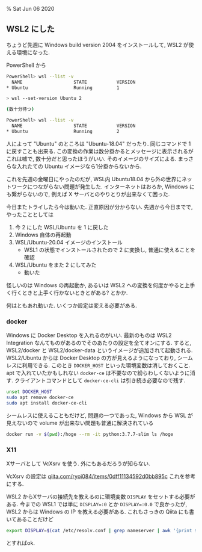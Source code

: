 % Sat Jun 06 2020

## WSL2 にした

ちょうど先週に Windows build version 2004 をインストールして, WSL2 が使える環境になった.

PowerShell から

```bash
PowerShell> wsl --list -v
  NAME                   STATE           VERSION
* Ubuntu                 Running         1

> wsl --set-version Ubuntu 2

(数十分待つ)

PowerShell> wsl --list -v
  NAME                   STATE           VERSION
* Ubuntu                 Running         2
```

人によって "Ubuntu" のところは "Ubuntu-18.04" だったり.
同じコマンドで 1 に戻すことも出来る.
この変換の作業は数分掛かるとメッセージに表示されるがこれは嘘で, 数十分だと思ったほうがいい.
そのイメージのサイズによる.
まっさらな入れたての Ubuntu イメージなら1分掛からないから.

これを先週の金曜日にやったのだが, WSL内 Ubuntu18.04 から外の世界にネットワークにつながらない問題が発生した.
インターネットはおろか, Windows にも繋がらないので, 例えば X サーバとのやりとりが出来なくて困った.

今日またトライしたら今は動いた.
正直原因が分からない.
先週から今日までで, やったこととしては

1. 今 2 にした WSL/Ubuntu を 1 に戻した
1. Windows 自体の再起動
1. WSL/Ubuntu-20.04 イメージのインストール
    - WSL1 の状態でインストールされたので 2 に変換し, 普通に使えることを確認
1. WSL/Ubuntu をまた 2 にしてみた
    - 動いた

怪しいのは Windows の再起動か, あるいは WSL2 への変換を何度かやると上手く行くときと上手く行かないときとがある? とかか.

何はともあれ動いた.
いくつか設定は変える必要がある.

### docker

Windows に Docker Desktop を入れるのがいい.
最新のものは WSL2 Integration なんてものがあるのでそのあたりの設定を全てオンにする.
すると, WSL2/docker と WSL2/docker-data というイメージが追加されて起動される.
WSL2/Ubuntu からは Docker Desktop の方が見えるようになっており, シームレスに利用できる.
このとき `DOCKER_HOST` といった環境変数は消しておくこと.
apt で入れていたかもしれない `docker-ce` は不要なので紛らわしくないように消す.
クライアントコマンドとして `docker-ce-cli` は引き続き必要なので残す.

```bash
unset DOCKER_HOST
sudo apt remove docker-ce
sudo apt install docker-ce-cli
```

シームレスに使えることもだけど, 問題の一つであった, Windows から WSL が見えないので volume が出来ない問題も普通に解決されている

```bash
docker run -v $(pwd):/hoge --rm -it python:3.7.7-slim ls /hoge
```

### X11

Xサーバとして VcXsrv を使う.
外にもあるだろうが知らない.

VcXsrv の設定は
[qiita.com/ryoi084/items/0dff11134592d0bb895c](https://qiita.com/ryoi084/items/0dff11134592d0bb895c)
これを参考にする.

WSL2 からXサーバの接続先を教えるのに環境変数 `DISPLAY` をセットする必要がある.
今までの WSL1 では単に `DISPLAY=:0` とか `DISPLAY=:0.0` で良かったが, WSL2 からは Windows の IP を教える必要がある.
これもさっきの Qiita にも書いてあることだけど

```bash
export DISPLAY=$(cat /etc/resolv.conf | grep nameserver | awk '{print $2}'):0
```

とすればok.

